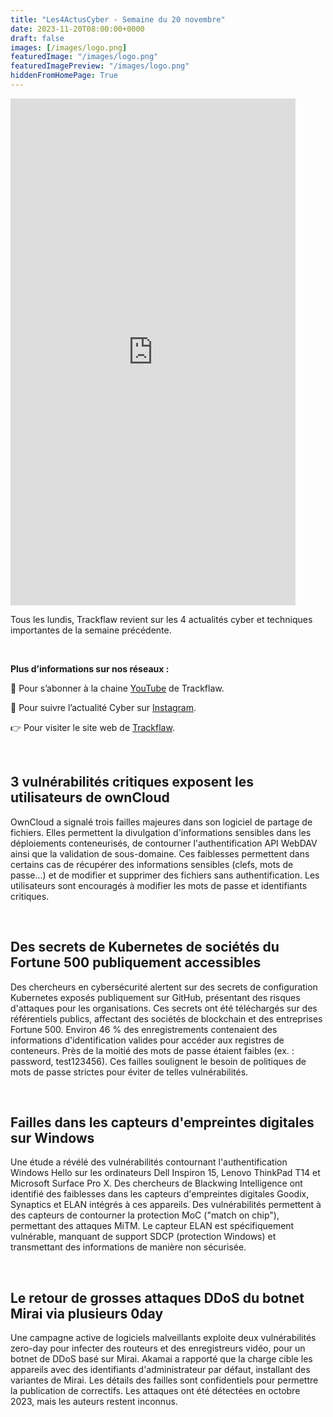 ```yaml
---
title: "Les4ActusCyber - Semaine du 20 novembre"
date: 2023-11-20T08:00:00+0000
draft: false
images: [/images/logo.png]
featuredImage: "/images/logo.png"
featuredImagePreview: "/images/logo.png"
hiddenFromHomePage: True
---
```

    
<div class="flex-container">
   <div class="flex-items">
   <iframe width="456" height="811" src="https://www.youtube.com/embed/oNgin3SFvec" title="#Les4ActusCyber - Semaine du 20 novembre" frameborder="0" allow="accelerometer; autoplay; clipboard-write; encrypted-media; gyroscope; picture-in-picture; web-share" allowfullscreen></iframe>
   </div>

   <div class="flex-items">
      <p>Tous les lundis, Trackflaw revient sur les 4 actualités cyber et techniques importantes de la semaine précédente.</p>
      <br>
      <p><strong>Plus d’informations sur nos réseaux :</strong></p>
      <p>🔴 Pour s’abonner à la chaine <a href="https://www.youtube.com/@trackflaw" target="_blank" rel="noopener noreffer ">YouTube</a> de Trackflaw.</p>
      <p>📸 Pour suivre l’actualité Cyber sur <a href="https://www.instagram.com/trackflaw/" target="_blank" rel="noopener noreffer ">Instagram</a>.</p>
      <p>👉 Pour visiter le site web de <a href="https://trackflaw.com" target="_blank" rel="noopener noreffer ">Trackflaw</a>.</p>
   </div>
</div>

    
<br>

## 3 vulnérabilités critiques exposent les utilisateurs de ownCloud

OwnCloud a signalé trois failles majeures dans son logiciel de partage de fichiers. Elles permettent la divulgation d'informations sensibles dans les déploiements conteneurisés, de contourner l'authentification API WebDAV ainsi que la validation de sous-domaine.
Ces faiblesses permettent dans certains cas de récupérer des informations sensibles (clefs, mots de passe...) et de modifier et supprimer des fichiers sans authentification. Les utilisateurs sont encouragés à modifier les mots de passe et identifiants critiques.


<br>

## Des secrets de Kubernetes de sociétés du Fortune 500 publiquement accessibles

Des chercheurs en cybersécurité alertent sur des secrets de configuration Kubernetes exposés publiquement sur GitHub, présentant des risques d'attaques pour les organisations. Ces secrets ont été téléchargés sur des référentiels publics, affectant des sociétés de blockchain et des entreprises Fortune 500.
Environ 46 % des enregistrements contenaient des informations d'identification valides pour accéder aux registres de conteneurs. Près de la moitié des mots de passe étaient faibles (ex. : password, test123456). Ces failles soulignent le besoin de politiques de mots de passe strictes pour éviter de telles vulnérabilités. 


<br>

## Failles dans les capteurs d'empreintes digitales sur Windows

Une étude a révélé des vulnérabilités contournant l'authentification Windows Hello sur les ordinateurs Dell Inspiron 15, Lenovo ThinkPad T14 et Microsoft Surface Pro X. Des chercheurs de Blackwing Intelligence ont identifié des faiblesses dans les capteurs d'empreintes digitales Goodix, Synaptics et ELAN intégrés à ces appareils.
Des vulnérabilités permettent à des capteurs de contourner la protection MoC ("match on chip"), permettant des attaques MiTM. Le capteur ELAN est spécifiquement vulnérable, manquant de support SDCP (protection Windows) et transmettant des informations de manière non sécurisée.


<br>

## Le retour de grosses attaques DDoS du botnet Mirai via plusieurs 0day

Une campagne active de logiciels malveillants exploite deux vulnérabilités zero-day pour infecter des routeurs et des enregistreurs vidéo, pour un botnet de DDoS basé sur Mirai. Akamai a rapporté que la charge cible les appareils avec des identifiants d'administrateur par défaut, installant des variantes de Mirai.
Les détails des failles sont confidentiels pour permettre la publication de correctifs. Les attaques ont été détectées en octobre 2023, mais les auteurs restent inconnus.

